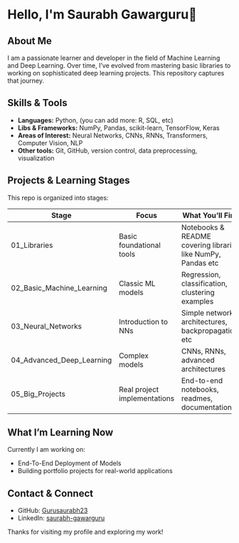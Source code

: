 # Hello, I'm Saurabh Gawarguru👋

## About Me  
I am a passionate learner and developer in the field of Machine Learning and Deep Learning. Over time, I’ve evolved from mastering basic libraries to working on sophisticated deep learning projects. This repository captures that journey.

## Skills & Tools  
- **Languages:** Python, (you can add more: R, SQL, etc)  
- **Libs & Frameworks:** NumPy, Pandas, scikit-learn, TensorFlow, Keras  
- **Areas of Interest:** Neural Networks, CNNs, RNNs, Transformers, Computer Vision, NLP  
- **Other tools:** Git, GitHub, version control, data preprocessing, visualization  

## Projects & Learning Stages  
This repo is organized into stages:

| Stage | Focus | What You’ll Find |
|-------|-------|------------------|
| 01_Libraries | Basic foundational tools | Notebooks & README covering libraries like NumPy, Pandas etc |
| 02_Basic_Machine_Learning | Classic ML models | Regression, classification, clustering examples |
| 03_Neural_Networks | Introduction to NNs | Simple network architectures, backpropagation, etc |
| 04_Advanced_Deep_Learning | Complex models | CNNs, RNNs, advanced architectures |
| 05_Big_Projects | Real project implementations | End-to-end notebooks, readmes, documentation |

## What I’m Learning Now  
Currently I am working on:
- End-To-End Deployment of Models 
- Building portfolio projects for real-world applications  

## Contact & Connect  
- GitHub: [Gurusaurabh23](https://github.com/Gurusaurabh23)  
- LinkedIn: [saurabh-gawarguru](https://www.linkedin.com/in/saurabh-gawarguru-b146b7385)

Thanks for visiting my profile and exploring my work!
